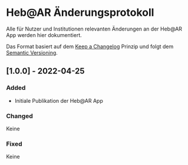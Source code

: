 
# Heb@AR Änderungsprotokoll
Alle für Nutzer und Institutionen relevanten Änderungen an der Heb@AR App werden hier dokumentiert.

Das Format basiert auf dem [Keep a Changelog](http://keepachangelog.com/) Prinzip und folgt dem [Semantic Versioning](http://semver.org/).
 
## [1.0.0] - 2022-04-25
 
### Added
- Initiale Publikation der Heb@AR App
### Changed
Keine
### Fixed
Keine

